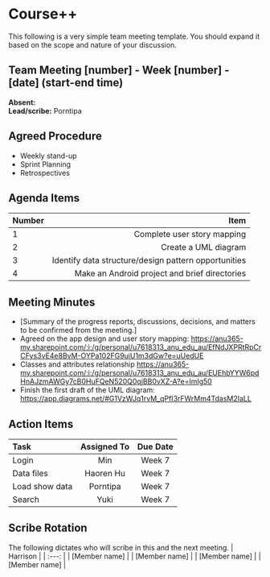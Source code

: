 # Course++
This following is a very simple team meeting template. You should expand it based on the scope and nature of your discussion.

## Team Meeting [number] - Week [number] - [date] (start-end time)
**Absent:**
<br>
**Lead/scribe:**
Porntipa
## Agreed Procedure
- Weekly stand-up
- Sprint Planning
- Retrospectives

## Agenda Items
| Number |                                                  Item |
|:-------|------------------------------------------------------:|
| 1      |                           Complete user story mapping |
| 2      |                                  Create a UML diagram |
| 3      |  Identify data structure/design pattern opportunities |
| 4      |         Make an Android project and brief directories |

## Meeting Minutes
- [Summary of the progress reports, discussions, decisions, and matters to be confirmed from the meeting.]
- Agreed on the app design and user story mapping: https://anu365-my.sharepoint.com/:i:/g/personal/u7618313_anu_edu_au/EfNdJXPRtRpCrCFys3vE4e8BvM-OYPa102FG9uiU1m3dGw?e=uUedUE
- Classes and attributes relationship https://anu365-my.sharepoint.com/:i:/g/personal/u7618313_anu_edu_au/EUEhbYYW6pdHnAJzmAWGy7cB0HuFQeN520Q0qjBB0vXZ-A?e=lmIg50
- Finish the first draft of the UML diagram: https://app.diagrams.net/#G1VzWJq1rvM_qPfI3rFWrMm4TdasM2IaLL


## Action Items
| Task           | Assigned To | Due Date |
|:---------------|:-----------:|:--------:|
| Login          |     Min     |  Week 7  |
| Data files     |  Haoren Hu  |  Week 7  |
| Load show data |  Porntipa   |  Week 7  |
| Search         |    Yuki     |  Week 7  |



## Scribe Rotation
The following dictates who will scribe in this and the next meeting.
| Harrison |
| :---: |
| [Member name] |
| [Member name] |
| [Member name] |
| [Member name] |